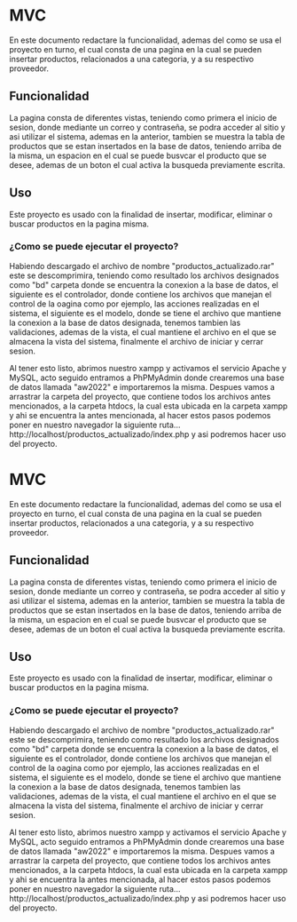 #  MVC

En este documento redactare la funcionalidad, ademas del como se usa el proyecto en turno, el cual consta de una pagina en la cual se pueden insertar productos, relacionados a una categoria, y a su respectivo proveedor.

## Funcionalidad

La pagina consta de diferentes vistas, teniendo como primera el inicio de sesion, donde mediante un correo y contraseña, se podra acceder al sitio y asi utilizar el sistema, ademas en la anterior, tambien se muestra la tabla de productos que se estan insertados en la base de datos, teniendo arriba de la misma, un espacion en el cual se puede busvcar el producto que se desee, ademas de un boton el cual activa la busqueda previamente escrita.

## Uso
Este proyecto es usado con la finalidad de insertar, modificar, eliminar o buscar productos en la pagina misma.

### ¿Como se puede ejecutar el proyecto?

Habiendo descargado el archivo de nombre "productos_actualizado.rar" este se descomprimira, teniendo como resultado los archivos designados como "bd" carpeta donde se encuentra la conexion a la base de datos, el siguiente es el controlador, donde contiene los archivos que manejan el control de la oagina como por ejemplo, las acciones realizadas en el sistema, el siguiente es el modelo, donde se tiene el archivo que mantiene la conexion a la base de datos designada, tenemos tambien las validaciones, ademas de la vista, el cual mantiene el archivo en el que se almacena la vista del sistema, finalmente el archivo de iniciar y cerrar sesion. 

Al tener esto listo, abrimos nuestro xampp y activamos el servicio Apache y MySQL, acto seguido entramos a PhPMyAdmin donde crearemos una base de datos llamada "aw2022" e importaremos la misma. Despues vamos a arrastrar la carpeta del proyecto, que contiene todos los archivos antes mencionados, a la carpeta htdocs, la cual esta ubicada en la carpeta xampp y ahi se encuentra la antes mencionada, al hacer estos pasos podemos poner en nuestro navegador la siguiente ruta...
http://localhost/productos_actualizado/index.php
y asi podremos hacer uso del proyecto.


#  MVC

En este documento redactare la funcionalidad, ademas del como se usa el proyecto en turno, el cual consta de una pagina en la cual se pueden insertar productos, relacionados a una categoria, y a su respectivo proveedor.

## Funcionalidad

La pagina consta de diferentes vistas, teniendo como primera el inicio de sesion, donde mediante un correo y contraseña, se podra acceder al sitio y asi utilizar el sistema, ademas en la anterior, tambien se muestra la tabla de productos que se estan insertados en la base de datos, teniendo arriba de la misma, un espacion en el cual se puede busvcar el producto que se desee, ademas de un boton el cual activa la busqueda previamente escrita.

## Uso
Este proyecto es usado con la finalidad de insertar, modificar, eliminar o buscar productos en la pagina misma.

### ¿Como se puede ejecutar el proyecto?

Habiendo descargado el archivo de nombre "productos_actualizado.rar" este se descomprimira, teniendo como resultado los archivos designados como "bd" carpeta donde se encuentra la conexion a la base de datos, el siguiente es el controlador, donde contiene los archivos que manejan el control de la oagina como por ejemplo, las acciones realizadas en el sistema, el siguiente es el modelo, donde se tiene el archivo que mantiene la conexion a la base de datos designada, tenemos tambien las validaciones, ademas de la vista, el cual mantiene el archivo en el que se almacena la vista del sistema, finalmente el archivo de iniciar y cerrar sesion. 

Al tener esto listo, abrimos nuestro xampp y activamos el servicio Apache y MySQL, acto seguido entramos a PhPMyAdmin donde crearemos una base de datos llamada "aw2022" e importaremos la misma. Despues vamos a arrastrar la carpeta del proyecto, que contiene todos los archivos antes mencionados, a la carpeta htdocs, la cual esta ubicada en la carpeta xampp y ahi se encuentra la antes mencionada, al hacer estos pasos podemos poner en nuestro navegador la siguiente ruta...
http://localhost/productos_actualizado/index.php
y asi podremos hacer uso del proyecto.



